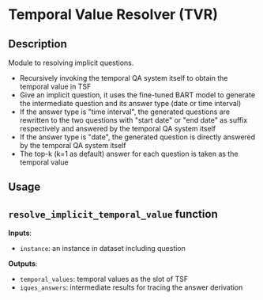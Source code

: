 # Temporal Value Resolver (TVR)

## Description

Module to resolving implicit questions.

- Recursively invoking the temporal QA system itself to obtain the temporal value in TSF
- Give an implicit question, it uses the fine-tuned BART model to generate the intermediate question and its answer type (date or time interval)
- If the answer type is "time interval", the generated questions are rewritten to the two questions with "start date" or "end date" as suffix respectively and answered by the temporal QA system itself
- If the answer type is "date", the generated question is directly answered by the temporal QA system itself
- The top-k (k=1 as default) answer for each question is taken as the temporal value

## Usage
## `resolve_implicit_temporal_value` function
**Inputs**:
- `instance`: an instance in dataset including question

**Outputs**:
- `temporal_values`: temporal values as the slot of TSF
- `iques_answers`: intermediate results for tracing the answer derivation

